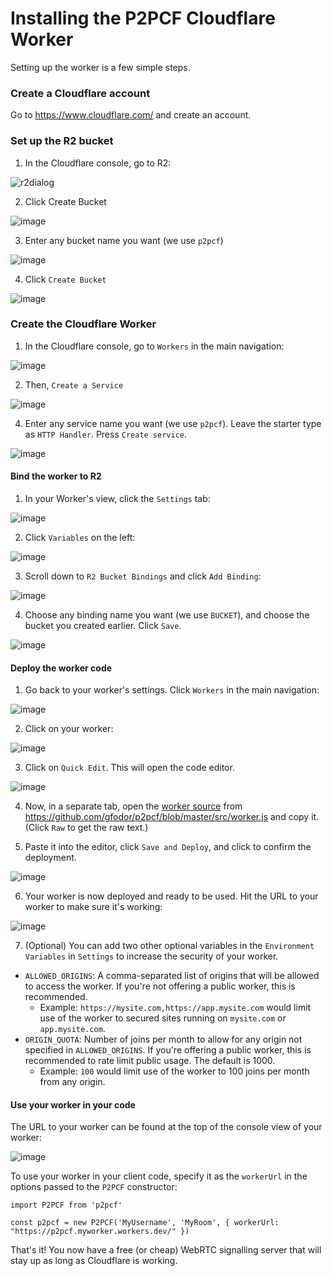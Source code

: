 # Installing the P2PCF Cloudflare Worker

Setting up the worker is a few simple steps.

### Create a Cloudflare account

Go to https://www.cloudflare.com/ and create an account.

### Set up the R2 bucket

1. In the Cloudflare console, go to R2:

![r2dialog](https://user-images.githubusercontent.com/220020/181828844-79ebca11-2901-43bf-a3d5-d7c8d15dd0ec.png)

2. Click Create Bucket

![image](https://user-images.githubusercontent.com/220020/181828972-ddc40644-3e38-417c-b221-9eaf2f005123.png)

3. Enter any bucket name you want (we use `p2pcf`)

![image](https://user-images.githubusercontent.com/220020/181829058-89634166-158c-4e18-a30f-e75d78fa1a58.png)

4. Click `Create Bucket`

![image](https://user-images.githubusercontent.com/220020/181828972-ddc40644-3e38-417c-b221-9eaf2f005123.png)

### Create the Cloudflare Worker

1. In the Cloudflare console, go to `Workers` in the main navigation:

![image](https://user-images.githubusercontent.com/220020/181829226-a3ee9598-b6cc-47b6-95c0-a3a38789c9b2.png)

2. Then, `Create a Service`

![image](https://user-images.githubusercontent.com/220020/181829338-cc3c0dd0-e26d-47e5-9c9f-48fb10a2d180.png)

4. Enter any service name you want (we use `p2pcf`). Leave the starter type as `HTTP Handler`. Press `Create service`.

![image](https://user-images.githubusercontent.com/220020/181829602-fa8c0b40-7e1f-445b-bfe0-434be2081ebd.png)

#### Bind the worker to R2

1. In your Worker's view, click the `Settings` tab:

![image](https://user-images.githubusercontent.com/220020/181831046-55f4e631-a895-4607-86b9-ee12c7fdd76a.png)

2. Click `Variables` on the left:

![image](https://user-images.githubusercontent.com/220020/181831117-2c33e8b6-95e4-4919-9bb1-0e3ecc3f39b8.png)

3. Scroll down to `R2 Bucket Bindings` and click `Add Binding`:

![image](https://user-images.githubusercontent.com/220020/181830146-bb3ba1cf-8321-439c-ab80-3565d3a72834.png)

4. Choose any binding name you want (we use `BUCKET`), and choose the bucket you created earlier. Click `Save`.

![image](https://user-images.githubusercontent.com/220020/181830368-fc79fc27-521a-4fbd-acd4-ae5c88d99d4e.png)

#### Deploy the worker code

1. Go back to your worker's settings. Click `Workers` in the main navigation:

![image](https://user-images.githubusercontent.com/220020/181829226-a3ee9598-b6cc-47b6-95c0-a3a38789c9b2.png)

2. Click on your worker:

![image](https://user-images.githubusercontent.com/220020/181830606-20322fe4-fdc8-409d-b5eb-a002b6cb22e5.png)

3. Click on `Quick Edit`. This will open the code editor.

![image](https://user-images.githubusercontent.com/220020/181830731-a9e17ed9-43fe-4e1d-b5c7-6e66f7f51bdc.png)

4. Now, in a separate tab, open the [worker source](https://github.com/gfodor/p2pcf/blob/master/src/worker.js) from https://github.com/gfodor/p2pcf/blob/master/src/worker.js and copy it. (Click `Raw` to get the raw text.)

5. Paste it into the editor, click `Save and Deploy`, and click to confirm the deployment.

![image](https://user-images.githubusercontent.com/220020/181831397-54f780ca-9ac5-4265-8254-d606c1178760.png)

6. Your worker is now deployed and ready to be used. Hit the URL to your worker to make sure it's working:

![image](https://user-images.githubusercontent.com/220020/181832545-e5306fa4-b408-41e0-be07-027dc4eeab41.png)

7. (Optional) You can add two other optional variables in the `Environment Variables` in `Settings` to increase the security of your worker.
 - `ALLOWED_ORIGINS`: A comma-separated list of origins that will be allowed to access the worker. If you're not offering a public worker, this is recommended.
   - Example: `https://mysite.com,https://app.mysite.com` would limit use of the worker to secured sites running on `mysite.com` or `app.mysite.com`.
 - `ORIGIN_QUOTA`: Number of joins per month to allow for any origin not specified in `ALLOWED_ORIGINS`. If you're offering a public worker, this is recommended to rate limit public usage. The default is 1000.
   - Example: `100` would limit use of the worker to 100 joins per month from any origin.

#### Use your worker in your code

The URL to your worker can be found at the top of the console view of your worker:

![image](https://user-images.githubusercontent.com/220020/181832545-e5306fa4-b408-41e0-be07-027dc4eeab41.png)

To use your worker in your client code, specify it as the `workerUrl` in the options passed to the `P2PCF` constructor:

```
import P2PCF from 'p2pcf'

const p2pcf = new P2PCF('MyUsername', 'MyRoom', { workerUrl: "https://p2pcf.myworker.workers.dev/" })
```

That's it! You now have a free (or cheap) WebRTC signalling server that will stay up as long as Cloudflare is working.
